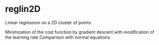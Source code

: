 # reglin2D
Linear regression on a 2D cluster of points

Minimization of the cost function by gradient descent with modification of the learning rate
Comparison with normal equations
